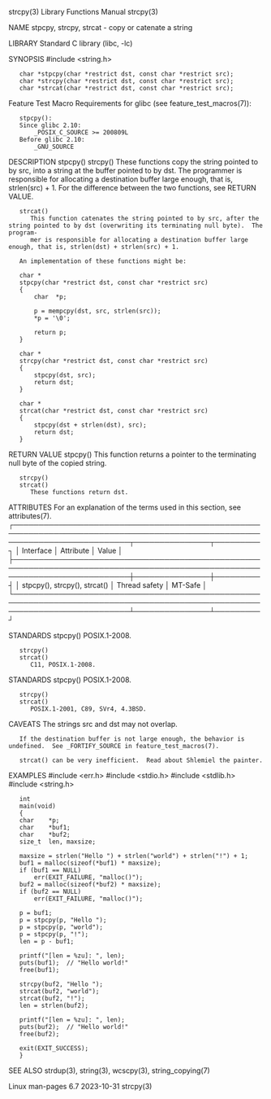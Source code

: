 strcpy(3)							   Library Functions Manual							     strcpy(3)

NAME
       stpcpy, strcpy, strcat - copy or catenate a string

LIBRARY
       Standard C library (libc, -lc)

SYNOPSIS
       #include <string.h>

       char *stpcpy(char *restrict dst, const char *restrict src);
       char *strcpy(char *restrict dst, const char *restrict src);
       char *strcat(char *restrict dst, const char *restrict src);

   Feature Test Macro Requirements for glibc (see feature_test_macros(7)):

       stpcpy():
	   Since glibc 2.10:
	       _POSIX_C_SOURCE >= 200809L
	   Before glibc 2.10:
	       _GNU_SOURCE

DESCRIPTION
       stpcpy()
       strcpy()
	      These  functions copy the string pointed to by src, into a string at the buffer pointed to by dst.  The programmer is responsible for allocating
	      a destination buffer large enough, that is, strlen(src) + 1.  For the difference between the two functions, see RETURN VALUE.

       strcat()
	      This function catenates the string pointed to by src, after the string pointed to by dst (overwriting its terminating null byte).	 The  program‐
	      mer is responsible for allocating a destination buffer large enough, that is, strlen(dst) + strlen(src) + 1.

       An implementation of these functions might be:

	   char *
	   stpcpy(char *restrict dst, const char *restrict src)
	   {
	       char  *p;

	       p = mempcpy(dst, src, strlen(src));
	       *p = '\0';

	       return p;
	   }

	   char *
	   strcpy(char *restrict dst, const char *restrict src)
	   {
	       stpcpy(dst, src);
	       return dst;
	   }

	   char *
	   strcat(char *restrict dst, const char *restrict src)
	   {
	       stpcpy(dst + strlen(dst), src);
	       return dst;
	   }

RETURN VALUE
       stpcpy()
	      This function returns a pointer to the terminating null byte of the copied string.

       strcpy()
       strcat()
	      These functions return dst.

ATTRIBUTES
       For an explanation of the terms used in this section, see attributes(7).
       ┌───────────────────────────────────────────────────────────────────────────────────────────────────────────────────────────┬───────────────┬─────────┐
       │ Interface														   │ Attribute	   │ Value   │
       ├───────────────────────────────────────────────────────────────────────────────────────────────────────────────────────────┼───────────────┼─────────┤
       │ stpcpy(), strcpy(), strcat()												   │ Thread safety │ MT-Safe │
       └───────────────────────────────────────────────────────────────────────────────────────────────────────────────────────────┴───────────────┴─────────┘

STANDARDS
       stpcpy()
	      POSIX.1-2008.

       strcpy()
       strcat()
	      C11, POSIX.1-2008.

STANDARDS
       stpcpy()
	      POSIX.1-2008.

       strcpy()
       strcat()
	      POSIX.1-2001, C89, SVr4, 4.3BSD.

CAVEATS
       The strings src and dst may not overlap.

       If the destination buffer is not large enough, the behavior is undefined.  See _FORTIFY_SOURCE in feature_test_macros(7).

       strcat() can be very inefficient.  Read about Shlemiel the painter.

EXAMPLES
       #include <err.h>
       #include <stdio.h>
       #include <stdlib.h>
       #include <string.h>

       int
       main(void)
       {
	   char	   *p;
	   char	   *buf1;
	   char	   *buf2;
	   size_t  len, maxsize;

	   maxsize = strlen("Hello ") + strlen("world") + strlen("!") + 1;
	   buf1 = malloc(sizeof(*buf1) * maxsize);
	   if (buf1 == NULL)
	       err(EXIT_FAILURE, "malloc()");
	   buf2 = malloc(sizeof(*buf2) * maxsize);
	   if (buf2 == NULL)
	       err(EXIT_FAILURE, "malloc()");

	   p = buf1;
	   p = stpcpy(p, "Hello ");
	   p = stpcpy(p, "world");
	   p = stpcpy(p, "!");
	   len = p - buf1;

	   printf("[len = %zu]: ", len);
	   puts(buf1);	// "Hello world!"
	   free(buf1);

	   strcpy(buf2, "Hello ");
	   strcat(buf2, "world");
	   strcat(buf2, "!");
	   len = strlen(buf2);

	   printf("[len = %zu]: ", len);
	   puts(buf2);	// "Hello world!"
	   free(buf2);

	   exit(EXIT_SUCCESS);
       }

SEE ALSO
       strdup(3), string(3), wcscpy(3), string_copying(7)

Linux man-pages 6.7							  2023-10-31								     strcpy(3)
